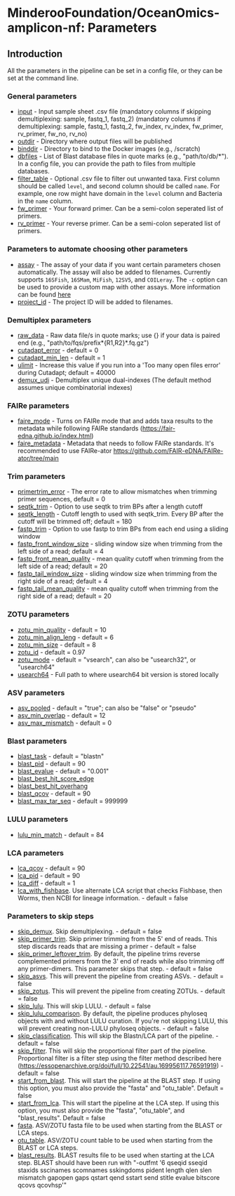 # MinderooFoundation/OceanOmics-amplicon-nf: Parameters

## Introduction

All the parameters in the pipeline can be set in a config file, or they can be set at the command line.

### General parameters

- [input](#input) - Input sample sheet .csv file (mandatory columns if skipping demultiplexing: sample, fastq_1, fastq_2)
  (mandatory columns if demultiplexing: sample, fastq_1, fastq_2, fw_index, rv_index, fw_primer, rv_primer, fw_no, rv_no)
- [outdir](#outdir) - Directory where output files will be published
- [binddir](#bind_dir) - Directory to bind to the Docker images (e.g., /scratch)
- [dbfiles](#dbfiles) - List of Blast database files in quote marks (e.g., "path/to/db/\*"). In a config file, you can provide the path to files from multiple databases.
- [filter_table](#filter_table) - Optional .csv file to filter out unwanted taxa. First column should be called `level`, and second column should be called `name`. For example, one row might have domain in the `level` column and Bacteria in the `name` column.
- [fw_primer](#fw_primer) - Your forward primer. Can be a semi-colon seperated list of primers.
- [rv_primer](#rv_primer) - Your reverse primer. Can be a semi-colon seperated list of primers.

### Parameters to automate choosing other parameters

- [assay](#assay) - The assay of your data if you want certain parameters chosen automatically. The assay will also be added to filenames. Currently supports `16SFish`, `16SMam`, `MiFish`, `12SV5`, and `COILeray`. The `-c` option can be used to provide a custom map with other assays. More information can be found [here](https://github.com/MinderooFoundation/OceanOmics-amplicon-nf/blob/master/docs/custom_config.md)
- [project_id](#project_id) - The project ID will be added to filenames.

### Demultiplex parameters

- [raw_data](#raw_data) - Raw data file/s in quote marks; use {} if your data is paired end (e.g., "path/to/fqs/prefix*{R1,R2}*.fq.gz")
- [cutadapt_error](#cutadapt_error) - default = 0
- [cutadapt_min_len](#cutadapt_min_len) - default = 1
- [ulimit](#ulimit) - Increase this value if you run into a 'Too many open files error' during Cutadapt; default = 40000
- [demux_udi](#demux_udi) - Demultiplex unique dual-indexes (The default method assumes unique combinatorial indexes)

### FAIRe parameters

- [faire_mode](#faire_mode) - Turns on FAIRe mode that and adds taxa results to the metadata while following FAIRe standards (https://fair-edna.github.io/index.html)
- [faire_metadata](#faire_metadata) - Metadata that needs to follow FAIRe standards. It's recommended to use FAIRe-ator https://github.com/FAIR-eDNA/FAIRe-ator/tree/main

### Trim parameters

- [primertrim_error](#primertrim_error) - The error rate to allow mismatches when trimming primer sequences, default = 0
- [seqtk_trim](#seqtk_trim) - Option to use seqtk to trim BPs after a length cutoff
- [seqtk_length](#seqth_length) - Cutoff length to used with seqtk_trim. Every BP after the cutoff will be trimmed off; default = 180
- [fastp_trim](#fastp_trim) - Option to use fastp to trim BPs from each end using a sliding window
- [fastp_front_window_size](#fastp_front_window_size) - sliding window size when trimming from the left side of a read; default = 4
- [fastp_front_mean_quality](#fastp_front_mean_quality) - mean quality cutoff when trimming from the left side of a read; default = 20
- [fastp_tail_window_size](#fastp_tail_window_size) - sliding window size when trimming from the right side of a read; default = 4
- [fastp_tail_mean_quality](#fastp_tail_mean_quality) - mean quality cutoff when trimming from the right side of a read; default = 20

### ZOTU parameters

- [zotu_min_quality](#zotu_min_quality) - default = 10
- [zotu_min_align_leng](#zotu_min_align_leng) - default = 6
- [zotu_min_size](#zotu_min_size) - default = 8
- [zotu_id](#zotu_id) - default = 0.97
- [zotu_mode](#zotu_mode) - default = "vsearch", can also be "usearch32", or "usearch64"
- [usearch64](#usearch64) - Full path to where usearch64 bit version is stored locally

### ASV parameters

- [asv_pooled](#asv_pooled) - default = "true"; can also be "false" or "pseudo"
- [asv_min_overlap](#asv_min_overlap) - default = 12
- [asv_max_mismatch](#asv_max_mismatch) - default = 0

### Blast parameters

- [blast_task](#blast_task) - default = "blastn"
- [blast_pid](#blast_pid) - default = 90
- [blast_evalue](#blast_evalue) - default = "0.001"
- [blast_best_hit_score_edge](#blast_best_hit_score_edge)
- [blast_best_hit_overhang](#blast_best_hit_overhang)
- [blast_qcov](#blast_qcov) - default = 90
- [blast_max_tar_seq](#blast_max_tar_seq) - default = 999999

### LULU parameters

- [lulu_min_match](#lulu_min_match) - default = 84

### LCA parameters

- [lca_qcov](#lca_qcov) - default = 90
- [lca_pid](#lca_pid) - default = 90
- [lca_diff](#lca_diff) - default = 1
- [lca_with_fishbase](#lca_with_fishbase). Use alternate LCA script that checks Fishbase, then Worms, then NCBI for lineage information. - default = false

### Parameters to skip steps

- [skip_demux](#skip_demux). Skip demultiplexing. - default = false
- [skip_primer_trim](#skip_primer_trim). Skip primer trimming from the 5' end of reads. This step discards reads that are missing a primer - default = false
- [skip_primer_leftover_trim](#skip_primer_leftover_trim). By default, the pipeline trims reverse complemented primers from the 3' end of reads while also trimming off any primer-dimers. This parameter skips that step. - default = false
- [skip_asvs](#skip_asvs). This will prevent the pipeline from creating ASVs. - default = false
- [skip_zotus](#skip_zotus). This will prevent the pipeline from creating ZOTUs. - default = false
- [skip_lulu](#skip_lulu). This will skip LULU. - default = false
- [skip_lulu_comparison](#skip_lulu_comparison). By default, the pipeline produces phyloseq objects with and without LULU curation. If you're not skipping LULU, this will prevent creating non-LULU phyloseq objects. - default = false
- [skip_classification](#skip_classification). This will skip the Blastn/LCA part of the pipeline. - default = false
- [skip_filter](#skip_filter). This will skip the proportional filter part of the pipeline. Proportional filter is a filter step using the filter method described here (https://essopenarchive.org/doi/full/10.22541/au.169956117.76591919) - default = false
- [start_from_blast](#start_from_blast). This will start the pipeline at the BLAST step. If using this option, you must also provide the "fasta" and "otu_table". Default = false
- [start_from_lca](#start_from_lca). This will start the pipeline at the LCA step. If using this option, you must also provide the "fasta", "otu_table", and "blast_results". Default = false
- [fasta](#fasta). ASV/ZOTU fasta file to be used when starting from the BLAST or LCA steps.
- [otu_table](#otu_table). ASV/ZOTU count table to be used when starting from the BLAST or LCA steps.
- [blast_results](#blast_results). BLAST results file to be used when starting at the LCA step. BLAST should have been run with "-outfmt '6 qseqid sseqid staxids sscinames scomnames sskingdoms pident length qlen slen mismatch gapopen gaps qstart qend sstart send stitle evalue bitscore qcovs qcovhsp'"
